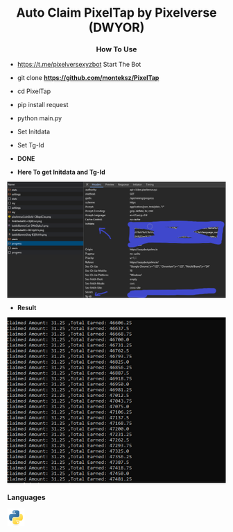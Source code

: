 <h1 align="center">Auto Claim PixelTap by Pixelverse (DWYOR)</h1>
<h3 align="center">How To Use</h3>

- https://t.me/pixelversexyzbot Start The Bot

- git clone **https://github.com/monteksz/PixelTap**

- cd PixelTap

- pip install request

- python main.py

- Set Initdata

- Set Tg-Id

- **DONE**

- **Here To get Initdata and Tg-Id**
<img align="center" src="https://github.com/monteksz/PixelTap/blob/main/Data.png">

- **Result**

<img align="center" src="https://github.com/monteksz/PixelTap/blob/main/SS.png">

<h3 align="left">Languages</h3>
<p align="left"> <a href="https://www.python.org" target="_blank" rel="noreferrer"> <img src="https://raw.githubusercontent.com/devicons/devicon/master/icons/python/python-original.svg" alt="python" width="40" height="40"/> </a> </p>
